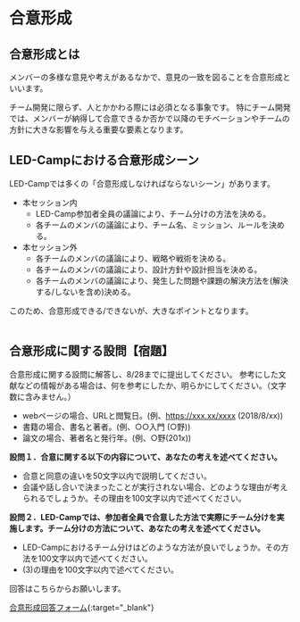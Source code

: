 # 合意形成

## 合意形成とは
メンバーの多様な意見や考えがあるなかで、意見の一致を図ることを合意形成といいます。

チーム開発に限らず、人とかかわる際には必須となる事象です。
特にチーム開発では、メンバーが納得して合意できるか否かで以降のモチベーションやチームの方針に大きな影響を与える重要な要素となります。

## LED-Campにおける合意形成シーン
LED-Campでは多くの「合意形成しなければならないシーン」があります。
- 本セッション内
  - LED-Camp参加者全員の議論により、チーム分けの方法を決める。
  - 各チームのメンバの議論により、チーム名、ミッション、ルールを決める。
- 本セッション外
  - 各チームのメンバの議論により、戦略や戦術を決める。
  - 各チームのメンバの議論により、設計方針や設計担当を決める。
  - 各チームのメンバの議論により、発生した問題や課題の解決方法を(解決する/しないを含め)決める。

このため、合意形成できる/できないが、大きなポイントとなります。
<br><br>

## 合意形成に関する設問【宿題】
合意形成に関する設問に解答し、8/28までに提出してください。
参考にした文献などの情報がある場合は、何を参考にしたか、明らかにしてください。（文字数に含みません。）

- webページの場合、URLと閲覧日。(例、https://xxx.xx/xxxx (2018/8/xx))
- 書籍の場合、書名と著者。(例、○○入門 (○野))
- 論文の場合、著者名と発行年。(例、○野(201x))

**設問１．合意に関する以下の内容について、あなたの考えを述べてください。**

- 合意と同意の違いを50文字以内で説明してください。
- 会議や話し合いで決まったことが実行されない場合、どのような理由が考えられるでしょうか。その理由を100文字以内で述べてください。

**設問２．LED-Campでは、参加者全員で合意した方法で実際にチーム分けを実施します。チーム分けの方法について、あなたの考えを述べてください。**

- LED-Campにおけるチーム分けはどのような方法が良いでしょうか。その方法を100文字以内で述べてください。
- (3)の理由を100文字以内で述べてください。

回答はこちらからお願いします。

[合意形成回答フォーム](https://docs.google.com/forms/d/e/1FAIpQLSf9im_DdWHdPShN6dkkrrQsxE2swvC1iTbpm1eK4tqpLOpmuw/viewform?usp=sf_link){:target="_blank"}